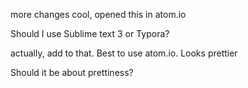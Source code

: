 more changes cool, opened this in atom.io

Should I use Sublime text 3 or Typora?

actually, add to that. Best to use atom.io. Looks prettier

Should it be about prettiness?